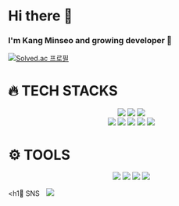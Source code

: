# Hi there 👋
### I'm Kang Minseo and growing developer 🌱
[![Solved.ac 프로필](http://mazassumnida.wtf/api/v2/generate_badge?boj=vhehddl2212)](https://solved.ac/vhehddl2212)

<h1>🔥 TECH STACKS </h1>
<div align=center> 
  <img src="https://img.shields.io/badge/java-F7819F?style=for-the-badge&logo=java&logoColor=white"> 
  <img src="https://img.shields.io/badge/c++-00599C?style=for-the-badge&logo=c%2B%2B&logoColor=white">
  <img src="https://img.shields.io/badge/python-3776AB?style=for-the-badge&logo=python&logoColor=white"> 
 <br>
  
  <img src="https://img.shields.io/badge/c-0174DF?style=for-the-badge&logo=c&logoColor=white">
  <img src="https://img.shields.io/badge/html5-E34F26?style=for-the-badge&logo=html5&logoColor=white">
  <img src="https://img.shields.io/badge/css-1572B6?style=for-the-badge&logo=css3&logoColor=white">
  <img src="https://img.shields.io/badge/javascript-FACC2E?style=for-the-badge&logo=javascript&logoColor=black">
  <img src="https://img.shields.io/badge/node.js-339933?style=for-the-badge&logo=Node.js&logoColor=white">

  
  <br>
</div>  
 <h1>⚙️ TOOLS  </h1> 
 <div align=center> 
   <img src="https://img.shields.io/badge/git-F05032?style=for-the-badge&logo=git&logoColor=white">
     <img src="https://img.shields.io/badge/intellij IDEA-5F04B4?style=for-the-badge&logo=intellij IDEA&logoColor=white">
       <img src="https://img.shields.io/badge/visual studio code-58ACFA?style=for-the-badge&logo=visual studio code&logoColor=white">
   <img src="https://img.shields.io/badge/amazonaws-232F3E?style=for-the-badge&logo=amazonaws&logoColor=white">
 </div>

<h1📨 SNS </h1> 
 <a href="https://instagram.com/mingioes">
    <img 
        src="http://img.shields.io/badge/-Instagram-black?style=flat&logo=Instagram&link=https://instagram.com/mingioes"
        style="height : auto; margin-left : 10px; margin-right : 10px;"/>
</a>
<!--
**mingioes/mingioes** is a ✨ _special_ ✨ repository because its `README.md` (this file) appears on your GitHub profile.

Here are some ideas to get you started:

- 🔭 I’m currently working on ...
- 🌱 I’m currently learning ...
- 👯 I’m looking to collaborate on ...
- 🤔 I’m looking for help with ...
- 💬 Ask me about ...
- 📫 How to reach me: ...
- 😄 Pronouns: ...
- ⚡ Fun fact: ...
-->
